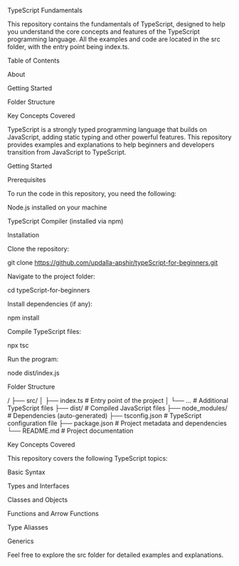 TypeScript Fundamentals

This repository contains the fundamentals of TypeScript, designed to help you understand the core concepts and features of the TypeScript programming language. All the examples and code are located in the src folder, with the entry point being index.ts.

Table of Contents

About

Getting Started

Folder Structure

Key Concepts Covered



TypeScript is a strongly typed programming language that builds on JavaScript, adding static typing and other powerful features. This repository provides examples and explanations to help beginners and developers transition from JavaScript to TypeScript.

Getting Started

Prerequisites

To run the code in this repository, you need the following:

Node.js installed on your machine

TypeScript Compiler (installed via npm)

Installation

Clone the repository:

git clone https://github.com/updalla-apshir/typeScript-for-beginners.git

Navigate to the project folder:

cd typeScript-for-beginners

Install dependencies (if any):

npm install

Compile TypeScript files:

npx tsc

Run the program:

node dist/index.js

Folder Structure

<repository-name>/
├── src/
│   ├── index.ts       # Entry point of the project
│   └── ...            # Additional TypeScript files
├── dist/              # Compiled JavaScript files
├── node_modules/      # Dependencies (auto-generated)
├── tsconfig.json      # TypeScript configuration file
├── package.json       # Project metadata and dependencies
└── README.md          # Project documentation

Key Concepts Covered

This repository covers the following TypeScript topics:

Basic Syntax

Types and Interfaces

Classes and Objects

Functions and Arrow Functions

Type Aliasses

Generics




Feel free to explore the src folder for detailed examples and explanations.
